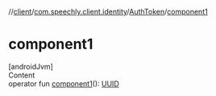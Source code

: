 //[client](../../index.md)/[com.speechly.client.identity](../index.md)/[AuthToken](index.md)/[component1](component1.md)



# component1  
[androidJvm]  
Content  
operator fun [component1](component1.md)(): [UUID](https://developer.android.com/reference/kotlin/java/util/UUID.html)  



